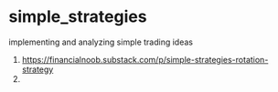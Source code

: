 # simple_strategies
implementing and analyzing simple trading ideas

1. https://financialnoob.substack.com/p/simple-strategies-rotation-strategy
2. 

